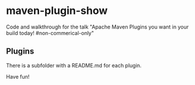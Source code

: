 # maven-plugin-show

Code and walkthrough for the talk "Apache Maven Plugins you want in your build today! #non-commerical-only"

## Plugins

There is a subfolder with a README.md for each plugin. 

Have fun! 
